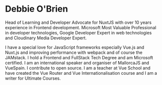# Debbie O'Brien

Head of Learning and Developer Advocate for NuxtJS with over 10 years experience in Frontend development. Microsoft Most Valuable Professional in developer technologies, Google Developer Expert in web technologies and Cloudinary Media Developer Expert.

I have a special love for JavaScript frameworks especially Vue.js and Nuxt.js and improving performance with webpack and of course the JAMstack. I hold a Frontend and FullStack Tech Degree and am Microsoft certified. I am an international speaker and organiser of MallorcaJS and VueSpain. I contribute to open source. I am a teacher at Vue School and have created the Vue Router and Vue Internationalisation course and I am a writer for Ultimate Courses.
